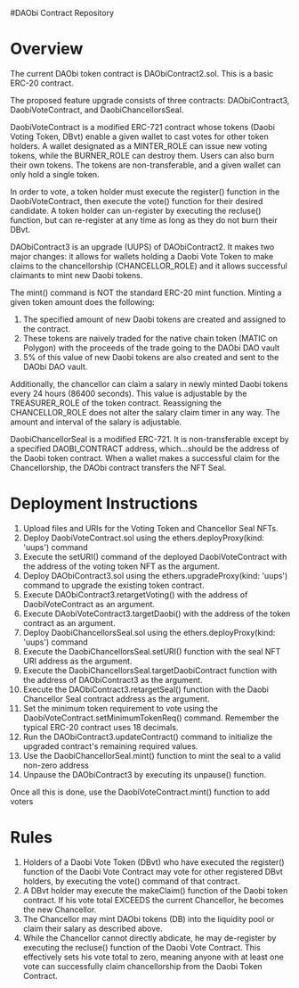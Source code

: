 #DAObi Contract Repository

# Overview

The current DAObi token contract is DAObiContract2.sol.  This is a basic ERC-20 contract.

The proposed feature upgrade consists of three contracts: DAObiContract3, DaobiVoteContract, and DaobiChancellorsSeal.  

DaobiVoteContract is a modified ERC-721 contract whose tokens (Daobi Voting Token, DBvt) enable a given wallet to cast votes for other token holders.  A wallet designated as a MINTER_ROLE can issue new voting tokens, while the BURNER_ROLE can destroy them.  Users can also burn their own tokens.  The tokens are non-transferable, and a given wallet can only hold a single token.  

In order to vote, a token holder must execute the register() function in the DaobiVoteContract, then execute the vote() function for their desired candidate.  A token holder can un-register by executing the recluse() function, but can re-register at any time as long as they do not burn their DBvt.  

DAObiContract3 is an upgrade (UUPS) of DAObiContract2.  It makes two major changes: it allows for wallets holding a Daobi Vote Token to make claims to the chancellorship (CHANCELLOR_ROLE) and it allows successful claimants to mint new Daobi tokens.

The mint() command is NOT the standard ERC-20 mint function.  Minting a given token amount does the following:
1. The specified amount of new Daobi tokens are created and assigned to the contract.
2. These tokens are naively traded for the native chain token (MATIC on Polygon) with the proceeds of the trade going to the DAObi DAO vault
3. 5% of this value of new Daobi tokens are also created and sent to the DAObi DAO vault.

Additionally, the chancellor can claim a salary in newly minted Daobi tokens every 24 hours (86400 seconds).  This value is adjustable by the TREASURER_ROLE of the token contract.  Reassigning the CHANCELLOR_ROLE does not alter the salary claim timer in any way.  The amount and interval of the salary is adjustable.

DaobiChancellorSeal is a modified ERC-721.  It is non-transferable except by a specified DAOBI_CONTRACT address, which...should be the address of the Daobi token contract.  When a wallet makes a successful claim for the Chancellorship, the DAObi contract transfers the NFT Seal.

# Deployment Instructions

1. Upload files and URIs for the Voting Token and Chancellor Seal NFTs.
2. Deploy DaobiVoteContract.sol using the ethers.deployProxy(kind: 'uups') command
3. Execute the setURI() command of the deployed DaobiVoteContract with the address of the voting token NFT as the argument.
4. Deploy DAObiContract3.sol using the ethers.upgradeProxy(kind: 'uups') command to upgrade the existing token contract.
5. Execute DAObiContract3.retargetVoting() with the address of DaobiVoteContract as an argument.
6. Execute DAobiVoteContract3.targetDaobi() with the address of the token contract as an argument.
7. Deploy DaobiChancellorsSeal.sol using the ethers.deployProxy(kind: 'uups') command
8. Execute the DaobiChancellorsSeal.setURI() function with the seal NFT URI address as the argument.
9. Execute the DaobiChancellorsSeal.targetDaobiContract function with the address of DAObiContract3 as the argument.
10. Execute the DAObiContract3.retargetSeal() function with the Daobi Chancellor Seal contract address as the argument.
11. Set the minimum token requirement to vote using the DaobiVoteContract.setMinimumTokenReq() command.  Remember the typical ERC-20 contract uses 18 decimals.
12. Run the DAObiContract3.updateContract() command to initialize the upgraded contract's remaining required values.
13. Use the DaobiChancellorSeal.mint() function to mint the seal to a valid non-zero address
14. Unpause the DAObiContract3 by executing its unpause() function.

Once all this is done, use the DaobiVoteContract.mint() function to add voters

# Rules

1. Holders of a Daobi Vote Token (DBvt) who have executed the register() function of the Daobi Vote Contract may vote for other registered DBvt holders, by executing the vote() command of that contract.
2. A DBvt holder may execute the makeClaim() function of the Daobi token contract.  If his vote total EXCEEDS the current Chancellor, he becomes the new Chancellor.
3. The Chancellor may mint DAObi tokens (DB) into the liquidity pool or claim their salary as described above.
4. While the Chancellor cannot directly abdicate, he may de-register by executing the recluse() function of the Daobi Vote Contract.  This effectively sets his vote total to zero, meaning anyone with at least one vote can successfully claim chancellorship from the Daobi Token Contract.